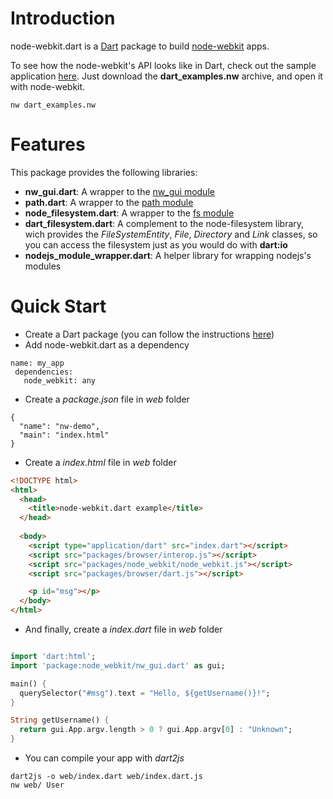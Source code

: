 Introduction
============

node-webkit.dart is a [Dart](http://www.dartlang.org/) package to build [node-webkit](https://github.com/rogerwang/node-webkit) apps.

To see how the node-webkit's API looks like in Dart, check out the sample application [here](https://github.com/luizmineo/node-webkit.dart/releases/tag/v0.0.1). Just download the **dart_examples.nw** archive, and open it with node-webkit. 

```
nw dart_examples.nw
```

Features
========

This package provides the following libraries:

- **nw_gui.dart**: A wrapper to the [nw_gui module](https://github.com/rogerwang/node-webkit/wiki/API-Overview-and-Notices)
- **path.dart**: A wrapper to the [path module](http://nodejs.org/api/path.html)
- **node_filesystem.dart**: A wrapper to the [fs module](http://nodejs.org/api/fs.html)
- **dart_filesystem.dart**: A complement to the node-filesystem library, wich provides the *FileSystemEntity*, *File*, *Directory* and *Link* classes, so you can access the filesystem just as you would do with **dart:io**
- **nodejs_module_wrapper.dart**: A helper library for wrapping nodejs's modules


Quick Start
===========

- Create a Dart package (you can follow the instructions [here](http://pub.dartlang.org/doc/))
- Add node-webkit.dart as a dependency

```
name: my_app
 dependencies:
   node_webkit: any
```
- Create a *package.json* file in *web* folder

```
{
  "name": "nw-demo",
  "main": "index.html"
}
```
- Create a *index.html* file in *web* folder

```html
<!DOCTYPE html>
<html>
  <head>
    <title>node-webkit.dart example</title>
  </head>
  
  <body>
    <script type="application/dart" src="index.dart"></script>
    <script src="packages/browser/interop.js"></script>
    <script src="packages/node_webkit/node_webkit.js"></script>
    <script src="packages/browser/dart.js"></script>

    <p id="msg"></p>
  </body>
</html>
```

- And finally, create a *index.dart* file in *web* folder

```dart

import 'dart:html';
import 'package:node_webkit/nw_gui.dart' as gui;

main() {
  querySelector("#msg").text = "Hello, ${getUsername()}!";
}

String getUsername() {
  return gui.App.argv.length > 0 ? gui.App.argv[0] : "Unknown";
}

```

- You can compile your app with *dart2js*

```
dart2js -o web/index.dart web/index.dart.js
nw web/ User
```
